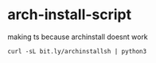 # arch-install-script
making ts because archinstall doesnt work

```
curl -sL bit.ly/archinstallsh | python3
```
